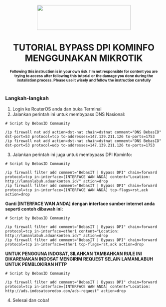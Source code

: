 <p align="center">
  <img src="https://user-images.githubusercontent.com/115700386/234646779-cf6c4264-4e8d-4aba-aa19-40f088b3e825.png" width="300px" height="80px">
</p>

<h1 align="center">TUTORIAL BYPASS DPI KOMINFO MENGGUNAKAN MIKROTIK</h1>

<p align="center">
  <b><sup>Following this instruction is in your own risk. I'm not responsible for content you are trying to access after following this tutorial or the damage you done during the installation process. Please use it wisely and follow the instruction carefully</sup></b><br><br>
</p>

### Langkah-langkah

1. Login ke RouterOS anda dan buka Terminal
2. Jalankan perintah ini untuk membypass DNS Nasional:
```
# Script by BebasID Community

/ip firewall nat add action=dst-nat chain=dstnat comment="DNS BebasID" dst-port=53 protocol=tcp to-addresses=147.139.211.126 to-ports=1753
/ip firewall nat add action=dst-nat chain=dstnat comment="DNS BebasID" dst-port=53 protocol=udp to-addresses=147.139.211.126 to-ports=1753
```
3. Jalankan perintah ini juga untuk membypass DPI Kominfo:
```
# Script by BebasID Community

/ip firewall filter add comment="BebasIT | Bypass DPI" chain=forward protocol=tcp in-interface=[INTERFACE WAN ANDA] content="Location: http://lamanlabuh.aduankonten.id/" action=drop
/ip firewall filter add comment="BebasIT | Bypass DPI" chain=forward protocol=tcp in-interface=[INTERFACE WAN ANDA] tcp-flags=rst,ack action=drop
```
<b>Ganti [INTERFACE WAN ANDA] dengan interface sumber internet anda seperti contoh dibawah ini:</b>
```
# Script by BebasID Community

/ip firewall filter add comment="BebasIT | Bypass DPI" chain=forward protocol=tcp in-interface=ether1 content="Location: http://lamanlabuh.aduankonten.id/" action=drop
/ip firewall filter add comment="BebasIT | Bypass DPI" chain=forward protocol=tcp in-interface=ether1 tcp-flags=rst,ack action=drop
```

**UNTUK PENGGUNA INDOSAT, SILAHKAN TAMBAHKAN RULE INI DIKARENAKAN INDOSAT MENGIRIM REQUEST SELAIN LAMANLABUH UNTUK PEMBLOKIRAN HTTP**
```
# Script by BebasID Community

/ip firewall filter add comment="BebasIT | Bypass DPI" chain=forward protocol=tcp in-interface=[INTERFACE WAN ANDA] content="Location: http://ads.indosatooredoo.com/ads-request" action=drop
```

4. Selesai dan coba!
